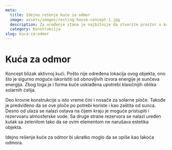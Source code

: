 ```yaml
---
meta:
  title: Idejno rešenje kuće za odmor
  image: assets/images/resting-house-concept-1.jpg
  description: Za uređenje stana je najbitnije da stvorite prostor u kome ćete se osećati onako kako vi to želite, kao kod kuće. Arhitekta je tu da vam pomogne u kreiranju i realizaciji ideje. Ovde je prikazano nekoliko ideja uređenje stana, koje su rađene zahtevima vlasnika.
  category: Konstrukcija
slug: kuca-za-odmor
---
```

# Kuća za odmor
Koncept blizak aktivnoj kući. Pošto nije određena lokacija ovog objekta, ono što je sigurno moguće iskoristiti od obnovljivih izvora energije je sunčeva energija. Zbog toga je i forma kuće usklađena upotrebi klasičnijih oblika solarnih ćelija. 

Deo krovne konstrukcije u isto vreme čini i nosače za solarne ploče. Takođe je predviđeno da se ove ploče po potrebi koriste i kao zaštita od sunca. Desno od ulaza se nalazi ostava na čijem kraju je moguće pristupiti i rezervoaru atmosferske vode. Sa druge strane rezervora se nalazi uređen kutak sa zelenilom tako da se ovim elementom ne narušava estetika objekta. 

Idejno rešenje kuće za odmor bi ukratko moglo da se opiše kao lakoća odmora. 

